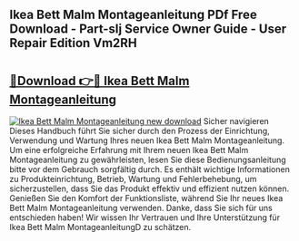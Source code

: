 ## Ikea Bett Malm Montageanleitung PDf Free Download - Part-sIj Service Owner Guide - User Repair Edition Vm2RH

# <h2><a href="http://df7alx4.blite.top/?on=Ikea+Bett+Malm+Montageanleitung">🔗Download 👉🔴 Ikea Bett Malm Montageanleitung</a></h2>

[![Ikea Bett Malm Montageanleitung new download](https://i.imgur.com/lujVjoI.png)](http://df7alx4.blite.top/?on=Ikea+Bett+Malm+Montageanleitung)
Sicher navigieren Dieses Handbuch führt Sie sicher durch den Prozess der Einrichtung, Verwendung und Wartung Ihres neuen Ikea Bett Malm Montageanleitung. Um eine erfolgreiche Erfahrung mit Ihrem neuen Ikea Bett Malm Montageanleitung zu gewährleisten, lesen Sie diese Bedienungsanleitung bitte vor dem Gebrauch sorgfältig durch. Es enthält wichtige Informationen zu Produkteinrichtung, Betrieb, Wartung und Fehlerbehebung, um sicherzustellen, dass Sie das Produkt effektiv und effizient nutzen können. Genießen Sie den Komfort der Funktionsliste, während Sie Ihr neues Ikea Bett Malm Montageanleitung verwenden. Danke, dass Sie sich für uns entschieden haben! Wir wissen Ihr Vertrauen und Ihre Unterstützung für Ikea Bett Malm MontageanleitungD zu schätzen.
